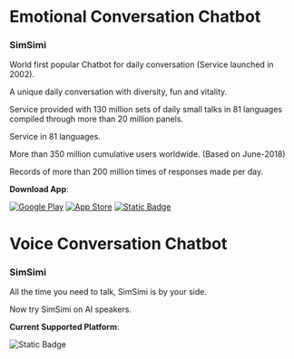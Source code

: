# Emotional Conversation Chatbot
### SimSimi
World first popular Chatbot for daily conversation (Service launched in 2002).

A unique daily conversation with diversity, fun and vitality.

Service provided with 130 million sets of daily small talks in 81 languages compiled through more than 20 million panels.

Service in 81 languages.

More than 350 million cumulative users worldwide. (Based on June-2018)

Records of more than 200 million times of responses made per day.

**Download App**:

[![Google Play](https://img.shields.io/badge/Get%20it%20on-Google%20Play-green?logo=GooglePlay)](https://play.google.com/store/apps/details?id=com.ismaker.android.simsimi) [![App Store](https://img.shields.io/badge/Download%20on%20the-App%20Store-blue?logo=AppStore)](https://apps.apple.com/app/simsimi/id375239755) [![Static Badge](https://img.shields.io/badge/View%20in%20the-Website-orange?logo=Safari)](https://simsimi.com)
# Voice Conversation Chatbot
### SimSimi
All the time you need to talk, SimSimi is by your side.

Now try SimSimi on AI speakers.

**Current Supported Platform**:

![Static Badge](https://img.shields.io/badge/Assistant%20support%20in%20the-Clova-aliu?logo=Naver&color=%2303C75A)
